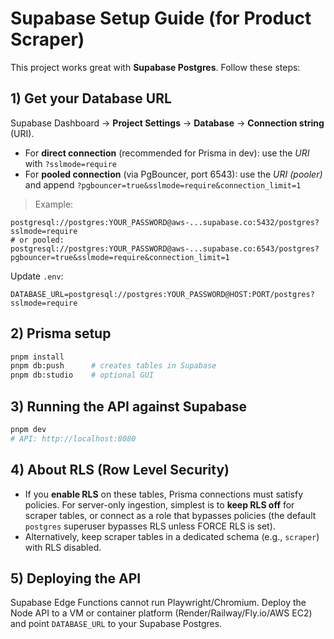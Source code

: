 # Supabase Setup Guide (for Product Scraper)

This project works great with **Supabase Postgres**. Follow these steps:

## 1) Get your Database URL
Supabase Dashboard → **Project Settings** → **Database** → **Connection string** (URI).

- For **direct connection** (recommended for Prisma in dev): use the *URI* with `?sslmode=require`
- For **pooled connection** (via PgBouncer, port 6543): use the *URI (pooler)* and append `?pgbouncer=true&sslmode=require&connection_limit=1`

> Example:
```
postgresql://postgres:YOUR_PASSWORD@aws-...supabase.co:5432/postgres?sslmode=require
# or pooled:
postgresql://postgres:YOUR_PASSWORD@aws-...supabase.co:6543/postgres?pgbouncer=true&sslmode=require&connection_limit=1
```

Update `.env`:
```
DATABASE_URL=postgresql://postgres:YOUR_PASSWORD@HOST:PORT/postgres?sslmode=require
```

## 2) Prisma setup
```bash
pnpm install
pnpm db:push      # creates tables in Supabase
pnpm db:studio    # optional GUI
```

## 3) Running the API against Supabase
```bash
pnpm dev
# API: http://localhost:8080
```

## 4) About RLS (Row Level Security)
- If you **enable RLS** on these tables, Prisma connections must satisfy policies. For server-only ingestion, simplest is to **keep RLS off** for scraper tables, or connect as a role that bypasses policies (the default `postgres` superuser bypasses RLS unless FORCE RLS is set).
- Alternatively, keep scraper tables in a dedicated schema (e.g., `scraper`) with RLS disabled.

## 5) Deploying the API
Supabase Edge Functions cannot run Playwright/Chromium. Deploy the Node API to a VM or container platform (Render/Railway/Fly.io/AWS EC2) and point `DATABASE_URL` to your Supabase Postgres.
